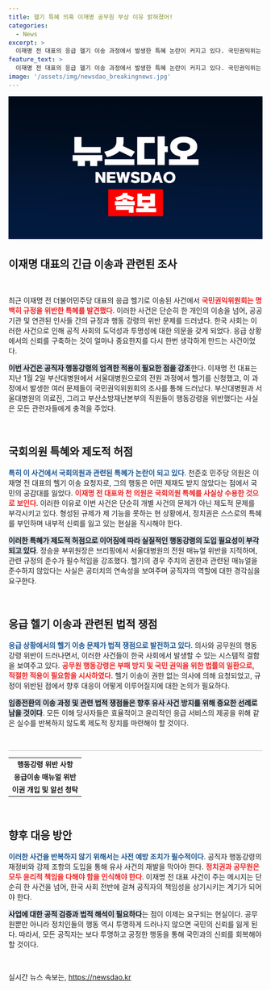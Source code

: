 ```yaml
---
title: 헬기 특혜 의혹 이재명 공무원 부상 이유 밝혀졌어!
categories:
  - News
excerpt: >
  이재명 전 대표의 응급 헬기 이송 과정에서 발생한 특혜 논란이 커지고 있다. 국민권익위는 관련 공무원들이 행동 강령을 위반했다고 판단하며, 국회의원의 면책 문제까지 불거져 제도적 허점이 드러났다.
feature_text: >
  이재명 전 대표의 응급 헬기 이송 과정에서 발생한 특혜 논란이 커지고 있다. 국민권익위는 관련 공무원들이 행동 강령을 위반했다고 판단하며, 국회의원의 면책 문제까지 불거져 제도적 허점이 드러났다.
image: '/assets/img/newsdao_breakingnews.jpg'
---
```


<p><img src="/assets/img/newsdao_breakingnews.jpg" alt="bookingtag 속보" /></p>

<h2 data-ke-size="size26">이재명 대표의 긴급 이송과 관련된 조사</h2>

<p data-ke-size="size16">&nbsp;</p>

<p>최근 이재명 전 더불어민주당 대표의 응급 헬기로 이송된 사건에서 <b><span style="color: #ee2323;">국민권익위원회는 명백히 규정을 위반한 특혜를 발견했다</span></b>. 이러한 사건은 단순히 한 개인의 이송을 넘어, 공공기관 및 연관된 인사들 간의 규정과 행동 강령의 위반 문제를 드러냈다. 한국 사회는 이러한 사건으로 인해 공직 사회의 도덕성과 투명성에 대한 의문을 갖게 되었다. 응급 상황에서의 신뢰를 구축하는 것이 얼마나 중요한지를 다시 한번 생각하게 만드는 사건이었다.</p>

<p><b><span style="background-color: #21538527;">이번 사건은 공직자 행동강령의 엄격한 적용이 필요한 점을 강조</span></b>한다. 이재명 전 대표는 지난 1월 2일 부산대병원에서 서울대병원으로의 전원 과정에서 헬기를 신청했고, 이 과정에서 발생한 여러 문제들이 국민권익위원회의 조사를 통해 드러났다. 부산대병원과 서울대병원의 의료진, 그리고 부산소방재난본부의 직원들이 행동강령을 위반했다는 사실은 모든 관련자들에게 충격을 주었다.</p>

<p data-ke-size="size16">&nbsp;</p>

<h2 data-ke-size="size26">국회의원 특혜와 제도적 허점</h2>

<p><b><span style="color: #1a5490;">특히 이 사건에서 국회의원과 관련된 특혜가 논란이 되고 있다</span></b>. 천준호 민주당 의원은 이재명 전 대표의 헬기 이송 요청자로, 그의 행동은 어떤 제재도 받지 않았다는 점에서 국민의 공감대를 잃었다. <b><span style="color: #ee2323;">이재명 전 대표와 천 의원은 국회의원 특혜를 사실상 수용한 것으로 보인다</span></b>. 이러한 이유로 이번 사건은 단순히 개별 사건의 문제가 아닌 제도적 문제를 부각시키고 있다. 형성된 규제가 제 기능을 못하는 현 상황에서, 정치권은 스스로의 특혜를 부인하며 내부적 신뢰를 잃고 있는 현실을 직시해야 한다.</p>

<p><b><span style="background-color: #21538527;">이러한 특혜가 제도적 허점으로 이어짐에 따라 실질적인 행동강령의 도입 필요성이 부각되고 있다</span></b>. 정승윤 부위원장은 브리핑에서 서울대병원의 전원 매뉴얼 위반을 지적하며, 관련 규정의 준수가 필수적임을 강조했다. 헬기의 경우 주치의 권한과 관련된 매뉴얼을 준수하지 않았다는 사실은 공터치의 연속성을 보여주며 공직자의 역할에 대한 경각심을 요구한다.</p>

<p data-ke-size="size16">&nbsp;</p>

<h2 data-ke-size="size26">응급 헬기 이송과 관련된 법적 쟁점</h2>

<p><b><span style="color: #1a5490;">응급 상황에서의 헬기 이송 문제가 법적 쟁점으로 발전하고 있다</span></b>. 의사와 공무원의 행동 강령 위반이 드러나면서, 이러한 사건들이 한국 사회에서 발생할 수 있는 시스템적 결함을 보여주고 있다. <b><span style="color: #ee2323;">공무원 행동강령은 부패 방지 및 국민 권익을 위한 법률의 일환으로, 적절한 적용이 필요함을 시사하였다</span></b>. 헬기 이송이 권한 없는 의사에 의해 요청되었고, 규정이 위반된 점에서 향후 대응이 어떻게 이루어질지에 대한 논의가 필요하다.</p>

<p><b><span style="background-color: #21538527;">임종전환의 이송 과정 및 관련 법적 쟁점들은 향후 유사 사건 방지를 위해 중요한 선례로 남을 것이다</span></b>. 모든 이해 당사자들은 효율적이고 윤리적인 응급 서비스의 제공을 위해 같은 실수를 반복하지 않도록 제도적 장치를 마련해야 할 것이다. </p>

<p data-ke-size="size16">&nbsp;</p>

<hr style="height:0.5px; border:none; background-color:#c0c0c0;" />

<table style="width: 100%;">
  <tr>
    <td style="text-align: center; height: 17px;"><b>행동강령 위반 사항</b></td>
  </tr>
  <tr>
    <td style="text-align: center; height: 17px;"><b>응급이송 매뉴얼 위반</b></td>
  </tr>
  <tr>
    <td style="text-align: center; height: 17px;"><b>이권 개입 및 알선 청탁</b></td>
  </tr>
</table>

<p data-ke-size="size16">&nbsp;</p>

<h2 data-ke-size="size26">향후 대응 방안</h2>

<p><b><span style="color: #1a5490;">이러한 사건을 반복하지 않기 위해서는 사전 예방 조치가 필수적이다</span></b>. 공직자 행동강령의 재정비와 강제 조항의 도입을 통해 유사 사건의 재발을 막아야 한다. <b><span style="color: #ee2323;">정치권과 공무원은 모두 윤리적 책임을 다해야 함을 인식해야 한다</span></b>. 이재명 전 대표 사건이 주는 메시지는 단순히 한 사건을 넘어, 한국 사회 전반에 걸쳐 공직자의 책임성을 상기시키는 계기가 되어야 한다.</p>

<p><b><span style="background-color: #21538527;">사업에 대한 공적 검증과 법적 해석이 필요하다</span></b>는 점이 이제는 요구되는 현실이다. 공무원뿐만 아니라 정치인들의 행동 역시 투명하게 드러나지 않으면 국민의 신뢰를 잃게 된다. 따라서, 모든 공직자는 보다 투명하고 공정한 행동을 통해 국민과의 신뢰를 회복해야 할 것이다.</p>

<p data-ke-size="size16">&nbsp;</p>
실시간 뉴스 속보는, <a href="https://newsdao.kr" rel="dofollow">https://newsdao.kr</a>



